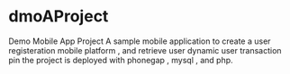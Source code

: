 # dmoAProject
Demo Mobile App Project
A sample mobile application to create a user registeration mobile platform , and retrieve user dynamic user transaction pin
the project is deployed with phonegap , mysql , and php.
